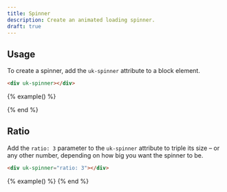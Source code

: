 ```yaml
---
title: Spinner
description: Create an animated loading spinner.
draft: true
---
```


## Usage

To create a spinner, add the `uk-spinner` attribute to a block element.

```html
<div uk-spinner></div>
```

{% example() %}
<div uk-spinner></div>
{% end %}

## Ratio

Add the `ratio: 3` parameter to the `uk-spinner` attribute to triple its size – or any other number, depending on how big you want the spinner to be.

```html
<div uk-spinner="ratio: 3"></div>
```

{% example() %}
<span class="uk-margin-small-right" uk-spinner="ratio: 3"></span>
<span uk-spinner="ratio: 4.5"></span>
{% end %}
